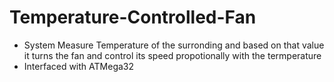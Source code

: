 # Temperature-Controlled-Fan
- System Measure Temperature of the surronding and based on that value it turns the fan and control its speed propotionally with the termperature
- Interfaced with ATMega32
